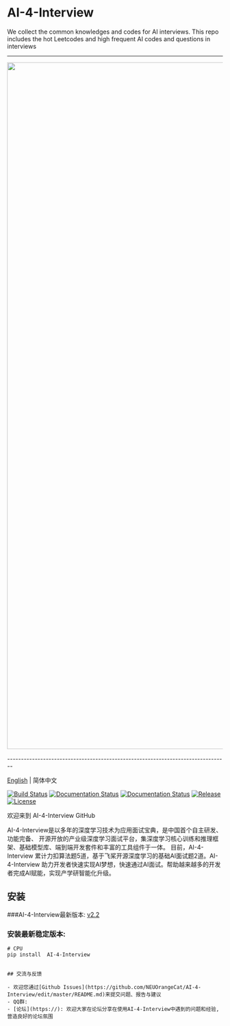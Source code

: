 # AI-4-Interview
We collect the common knowledges and codes for AI interviews.
This repo includes the hot Leetcodes and high frequent AI codes and questions in interviews

--------------------------------------------------------------------------
<p align="center">
<img align="center" src="doc/imgs/logo.png", width=1600>
<p>
  --------------------------------------------------------------------------------

[English](./README.md) | 简体中文

[![Build Status](https://travis-ci.org/PaddlePaddle/Paddle.svg?branch=develop)](https://travis-ci.org/PaddlePaddle/Paddle)
[![Documentation Status](https://img.shields.io/badge/docs-latest-brightgreen.svg?style=flat)](https://paddlepaddle.org.cn/documentation/docs/en/guides/index_en.html)
[![Documentation Status](https://img.shields.io/badge/中文文档-最新-brightgreen.svg)](https://paddlepaddle.org.cn/documentation/docs/zh/guides/index_cn.html)
[![Release](https://img.shields.io/github/release/PaddlePaddle/Paddle.svg)](https://github.com/PaddlePaddle/Paddle/releases)
[![License](https://img.shields.io/badge/license-Apache%202-blue.svg)](LICENSE)

欢迎来到 AI-4-Interview GitHub

 AI-4-Interview是以多年的深度学习技术为应用面试宝典，是中国首个自主研发、功能完备、 开源开放的产业级深度学习面试平台，集深度学习核心训练和推理框架、基础模型库、端到端开发套件和丰富的工具组件于一体。
  目前，AI-4-Interview 累计力扣算法题5道，基于飞桨开源深度学习的基础AI面试题2道。AI-4-Interview 助力开发者快速实现AI梦想，快速通过AI面试。帮助越来越多的开发者完成AI赋能，实现产学研智能化升级。

## 安装
###AI-4-Interview最新版本: [v2.2](https://github.com/PaddlePaddle/Paddle/tree/release/2.2)
### 安装最新稳定版本:
```
# CPU
pip install  AI-4-Interview
  

## 交流与反馈

- 欢迎您通过[Github Issues](https://github.com/NEUOrangeCat/AI-4-Interview/edit/master/README.md)来提交问题、报告与建议
- QQ群:  
- [论坛](https://): 欢迎大家在论坛分享在使用AI-4-Interview中遇到的问题和经验, 营造良好的论坛氛围
